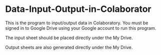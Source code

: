 # Data-Input-Output-in-Colaborator

This is the program to input/output data in Colaboratory. You must be signed in to Google Drive using your Google account to run this program.


The input sheet should be placed directly under the My Drive.

Output sheets are also generated directly under the My Drive.
